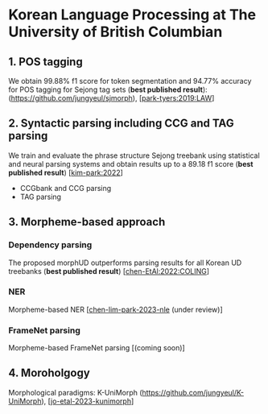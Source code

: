 # Korean Language Processing at The University of British Columbian


## 1. POS tagging 
We obtain 99.88% f1 score for token segmentation and 94.77% accuracy for POS tagging for Sejong tag sets (**best published result**): (https://github.com/jungyeul/sjmorph), [[park-tyers:2019:LAW](https://aclanthology.org/W19-4022/)]

## 2. Syntactic parsing including CCG and TAG parsing
We train and evaluate the phrase structure Sejong treebank using statistical and neural parsing systems and obtain results up to a 89.18 f1 score (**best published result**) [[kim-park:2022](https://www.cambridge.org/core/journals/natural-language-engineering/article/abs/note-on-constituent-parsing-for-korean/5ED4C32114B83971B13054A97D4004A9)]

- CCGbank and CCG parsing
- TAG parsing

## 3. Morpheme-based approach
### Dependency parsing
The proposed morphUD outperforms parsing results for all Korean UD treebanks (**best published result**) [[chen-EtAl:2022:COLING](https://aclanthology.org/2022.coling-1.482)]

### NER
Morpheme-based NER [[chen-lim-park-2023-nle](https://arxiv.org/abs/2305.06330) (under review)]

### FrameNet parsing
Morpheme-based FrameNet parsing [(coming soon)]

## 4. Moroholgogy 
Morphological paradigms: K-UniMorph (https://github.com/jungyeul/K-UniMorph), [[jo-etal-2023-kunimorph](https://arxiv.org/abs/2305.06335)]
